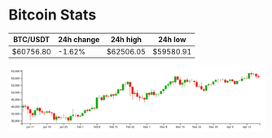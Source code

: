 # Bitcoin Stats

BTC/USDT|24h change|24h high|24h low|
|---|---|---|---|
|$60756.80|-1.62%|$62506.05|$59580.91|

<img src="./chart.svg">
